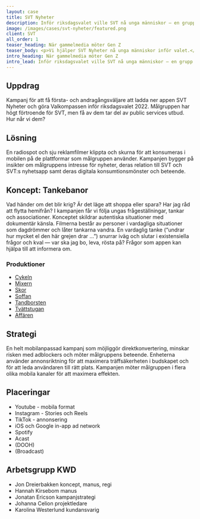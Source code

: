 ```yaml
---
layout: case
title: SVT Nyheter
description: Inför riksdagsvalet ville SVT nå unga människor — en grupp som lever på nätet, scrollar förbi det mesta, och skoningslöst dömer ut allt som känns fejk, fel och pinsamt. Så här gjorde vi.
image: /images/cases/svt-nyheter/featured.png
client: SVT
all_order: 1
teaser_heading: När gammelmedia möter Gen Z
teaser_body: <p>Vi hjälper SVT Nyheter nå unga människor inför valet.</p>
intro_heading: När gammelmedia möter Gen Z
intro_lead: Inför riksdagsvalet ville SVT nå unga människor — en grupp som lever på nätet, scrollar förbi det mesta, och skoningslöst dömer ut allt som känns fejk, fel och pinsamt. Så här gjorde vi.
---
```


## Uppdrag

Kampanj för att få första- och andragångsväljare att ladda ner appen SVT Nyheter och göra Valkompassen inför riksdagsvalet 2022. Målgruppen har högt förtroende för SVT, men få av dem tar del av public services utbud. Hur når vi dem?

## Lösning 

En radiospot och sju reklamfilmer klippta och skurna för att konsumeras i mobilen på de plattformar som målgruppen använder. Kampanjen bygger på insikter om målgruppens intresse för nyheter, deras relation till SVT och SVT:s nyhetsapp samt deras digitala konsumtionsmönster och beteende.

## Koncept: Tankebanor

Vad händer om det blir krig? Är det läge att shoppa eller spara? Har jag råd att flytta hemifrån? I kampanjen får vi följa ungas frågeställningar, tankar och associationer. Konceptet skildrar autentiska situationer med dokumentär känsla. Filmerna består av personer i vardagliga situationer som dagdrömmer och låter tankarna vandra. En vardaglig tanke (“undrar hur mycket el den här grejen drar …”) snurrar iväg och slutar i existensiella frågor och kval — var ska jag bo, leva, rösta på? Frågor som appen kan hjälpa till att informera om.

### Produktioner
* [Cykeln](https://youtube.com/shorts/Dq2FyWzVgrM)
* [Mixern](https://youtube.com/shorts/4tJZIFN3G4s)
* [Skor](https://youtube.com/shorts/PuDUZsikOxM)
* [Soffan](https://youtube.com/shorts/oIHtBUhlYfY)
* [Tandborsten](https://youtube.com/shorts/WV7K36UTtUU)
* [Tvättstugan](https://youtube.com/shorts/u7xzEmtmCLA)
* [Affären](https://youtube.com/shorts/TqKiBdONDuk)

## Strategi

En helt mobilanpassad kampanj som möjliggör direktkonvertering, minskar risken med adblockers och möter målgruppens beteende. Enheterna använder annonsriktning för att maximera träffsäkerheten i budskapet och för att leda användaren till rätt plats. Kampanjen möter målgruppen i flera olika mobila kanaler för att maximera effekten.

## Placeringar

* Youtube - mobila format
* Instagram - Stories och Reels
* TikTok - annonsering
* iOS och Google in-app ad network 
* Spotify 
* Acast
* (DOOH)
* (Broadcast)

## Arbetsgrupp KWD
* Jon Dreierbakken koncept, manus, regi  
* Hannah Kirsebom manus  
* Jonatan Ericson kampanjstrategi  
* Johanna Celion projektledare
* Karolina Westerlund kundansvarig